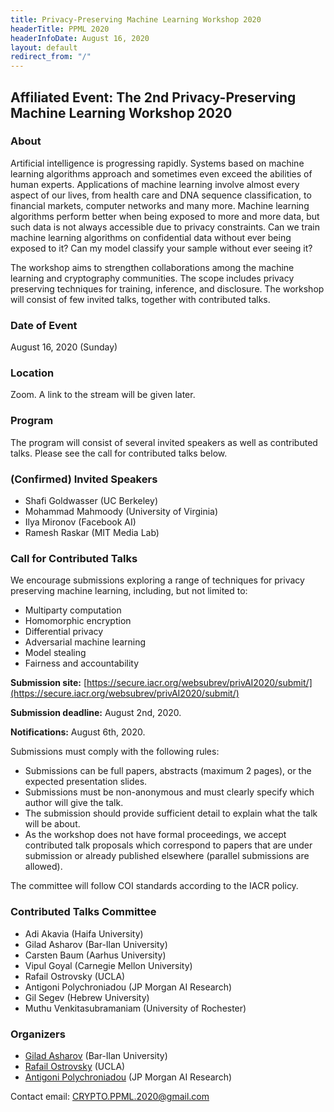 ```yaml
---
title: Privacy-Preserving Machine Learning Workshop 2020
headerTitle: PPML 2020
headerInfoDate: August 16, 2020
layout: default
redirect_from: "/"
---
```


## Affiliated Event: The 2nd Privacy-Preserving Machine Learning Workshop 2020

### About

Artificial intelligence is progressing rapidly. Systems based on machine learning algorithms approach and sometimes even exceed the abilities of human experts. Applications of machine learning involve almost every aspect of our lives, from health care and DNA sequence classification, to financial markets, computer networks and many more. Machine learning algorithms perform better when being exposed to more and more data, but such data is not always accessible due to privacy constraints. Can we train machine learning algorithms on confidential data without ever being exposed to it? Can my model classify your sample without ever seeing it?

The workshop aims to strengthen collaborations among the machine learning and cryptography communities. The scope includes privacy preserving techniques for training, inference, and disclosure. The workshop will consist of few invited talks, together with contributed talks. 

### Date of Event
August 16, 2020 (Sunday)


### Location

Zoom. A link to the stream will be given later. 


### Program


The program will consist of several invited speakers as well as contributed talks. Please see the call for contributed talks below. 



### (Confirmed) Invited Speakers 

- Shafi Goldwasser (UC Berkeley)
- Mohammad Mahmoody (University of Virginia)
- Ilya Mironov (Facebook AI)
- Ramesh Raskar (MIT Media Lab)


### Call for Contributed Talks

We encourage submissions exploring a range of techniques for privacy preserving machine learning, including, but not limited to:

- Multiparty computation
- Homomorphic encryption
- Differential privacy
- Adversarial machine learning
- Model stealing
- Fairness and accountability


**Submission site:** [https://secure.iacr.org/websubrev/privAI2020/submit/](https://secure.iacr.org/websubrev/privAI2020/submit/)

**Submission deadline:** August 2nd, 2020.

**Notifications:** August 6th, 2020.



Submissions must comply with the following rules:
- Submissions can be full papers, abstracts (maximum 2 pages), or the expected presentation slides.
- Submissions must be non-anonymous and must clearly specify which author will give the talk.
- The submission should provide sufficient detail to explain what the talk will be about.
- As the workshop does not have formal proceedings, we accept contributed talk proposals which correspond to papers that are under submission or already published elsewhere (parallel submissions are allowed). 

The committee will follow COI standards according to the IACR policy.  

### Contributed Talks Committee 

- Adi Akavia (Haifa University)
- Gilad Asharov (Bar-Ilan University)
- Carsten Baum (Aarhus University)
- Vipul Goyal (Carnegie Mellon University)
- Rafail Ostrovsky (UCLA) 
- Antigoni Polychroniadou (JP Morgan AI Research)
- Gil Segev (Hebrew University)
- Muthu Venkitasubramaniam (University of Rochester)





### Organizers

- [Gilad Asharov](http://www.cs.biu.ac.il/~asharog) (Bar-Ilan University) 
- [Rafail Ostrovsky](http://web.cs.ucla.edu/~rafail/) (UCLA) 
- [Antigoni Polychroniadou](https://antigonip.github.io/) (JP Morgan AI Research)

Contact email: [CRYPTO.PPML.2020@gmail.com](mailto:CRYPTO.PPML.2020@gmail.com)




